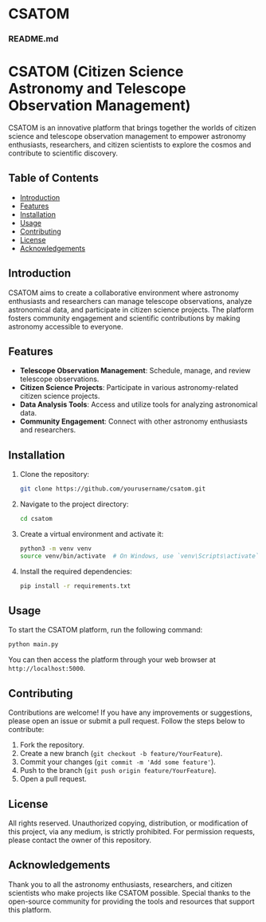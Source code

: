 # CSATOM
### README.md

# CSATOM (Citizen Science Astronomy and Telescope Observation Management)

CSATOM is an innovative platform that brings together the worlds of citizen science and telescope observation management to empower astronomy enthusiasts, researchers, and citizen scientists to explore the cosmos and contribute to scientific discovery.

## Table of Contents

- [Introduction](#introduction)
- [Features](#features)
- [Installation](#installation)
- [Usage](#usage)
- [Contributing](#contributing)
- [License](#license)
- [Acknowledgements](#acknowledgements)

## Introduction

CSATOM aims to create a collaborative environment where astronomy enthusiasts and researchers can manage telescope observations, analyze astronomical data, and participate in citizen science projects. The platform fosters community engagement and scientific contributions by making astronomy accessible to everyone.

## Features

- **Telescope Observation Management**: Schedule, manage, and review telescope observations.
- **Citizen Science Projects**: Participate in various astronomy-related citizen science projects.
- **Data Analysis Tools**: Access and utilize tools for analyzing astronomical data.
- **Community Engagement**: Connect with other astronomy enthusiasts and researchers.

## Installation

1. Clone the repository:

   ```sh
   git clone https://github.com/yourusername/csatom.git
   ```

2. Navigate to the project directory:

   ```sh
   cd csatom
   ```

3. Create a virtual environment and activate it:

   ```sh
   python3 -m venv venv
   source venv/bin/activate  # On Windows, use `venv\Scripts\activate`
   ```

4. Install the required dependencies:

   ```sh
   pip install -r requirements.txt
   ```

## Usage

To start the CSATOM platform, run the following command:

```sh
python main.py
```

You can then access the platform through your web browser at `http://localhost:5000`.

## Contributing

Contributions are welcome! If you have any improvements or suggestions, please open an issue or submit a pull request. Follow the steps below to contribute:

1. Fork the repository.
2. Create a new branch (`git checkout -b feature/YourFeature`).
3. Commit your changes (`git commit -m 'Add some feature'`).
4. Push to the branch (`git push origin feature/YourFeature`).
5. Open a pull request.

## License

 All rights reserved. Unauthorized copying, distribution, or modification of this project, via any medium, is strictly prohibited. For permission requests, please contact the owner of this repository.

## Acknowledgements

Thank you to all the astronomy enthusiasts, researchers, and citizen scientists who make projects like CSATOM possible. Special thanks to the open-source community for providing the tools and resources that support this platform.
